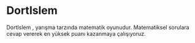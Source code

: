 # DortIslem
DortIslem , yarışma tarzında matematik oyunudur. Matematiksel sorulara cevap vererek en yüksek puanı kazanmaya çalışıyoruz.
